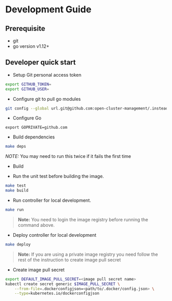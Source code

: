 [comment]: # ( Copyright Contributors to the Open Cluster Management project )

# Development Guide

## Prerequisite

- git
- go version v1.12+

<!-- OLD IBM stuff
- Linting Tools

    | linting tool | version |
    | ------------ | ------- |
    | [hadolint](https://github.com/hadolint/hadolint#install) | [v1.17.2](https://github.com/hadolint/hadolint/releases/tag/v1.17.2) |
    | [shellcheck](https://github.com/koalaman/shellcheck#installing) | [v0.7.0](https://github.com/koalaman/shellcheck/releases/tag/v0.7.0) |
    | [yamllint](https://github.com/adrienverge/yamllint#installation) | [v1.17.0](https://github.com/adrienverge/yamllint/releases/tag/v1.17.0)
    | [helm client](https://helm.sh/docs/using_helm/#install-helm) | [v2.10.0](https://github.com/helm/helm/releases/tag/v2.10.0) |
    | [golangci-lint](https://github.com/golangci/golangci-lint#install) | [v1.18.0](https://github.com/golangci/golangci-lint/releases/tag/v1.18.0) |
    | [autopep8](https://github.com/hhatto/autopep8#installation) | [v1.4.4](https://github.com/hhatto/autopep8/releases/tag/v1.4.4) |
    | [mdl](https://github.com/markdownlint/markdownlint#installation) | [v0.5.0](https://github.com/markdownlint/markdownlint/releases/tag/v0.5.0) |
    | [awesome_bot](https://github.com/dkhamsing/awesome_bot#installation) | [1.19.1](https://github.com/dkhamsing/awesome_bot/releases/tag/1.19.1) |
    | [sass-lint](https://github.com/sasstools/sass-lint#install) | [v1.13.1](https://github.com/sasstools/sass-lint/releases/tag/v1.13.1) |
    | [tslint](https://github.com/palantir/tslint#installation--usage) | [v5.18.0](https://github.com/palantir/tslint/releases/tag/5.18.0)
    | [prototool](https://github.com/uber/prototool/blob/dev/docs/install.md) | `7df3b95` |
    | [goimports](https://godoc.org/golang.org/x/tools/cmd/goimports) | `3792095` |
-->

## Developer quick start

- Setup Git personal access token
```bash
export GITHUB_TOKEN=
export GITHUB_USER=
```

- Configure git to pull go modules

```bash
git config --global url.git@github.com:open-cluster-management/.insteadOf https://github.com/open-cluster-management/
```

- Configure Go
```
export GOPRIVATE=github.com
```

- Build dependencies
```bash
make deps
```
*NOTE:* You may need to run this twice if it fails the first time

- Build


- Run the unit test before building the image.

```bash
make test
make build
```

- Run controller for local development.

```bash
make run
```

> **Note:** You need to login the image registry before running the command above.

- Deploy controller for local development

```bash
make deploy
```

> **Note:** If you are using a private image registry you need follow the rest of the instruction to create image pull secret 

- Create image pull secret

```bash
export DEFAULT_IMAGE_PULL_SECRET=<image pull secret name>
kubectl create secret generic $IMAGE_PULL_SECRET \
    --from-file=.dockerconfigjson=<path/to/.docker/config.json> \
    --type=kubernetes.io/dockerconfigjson
```

